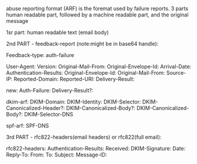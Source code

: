 
abuse reporting format (ARF) is the foremat used by failure reports.
3 parts human readable part, followed by a machine readable part, and the original message

1sr part:
human readable text (email body)

2nd PART - feedback-report  (note:might be in base64 handle):

Feedback-type: auth-failure

User-Agent:
Version:
Original-Mail-From:
Original-Envelope-Id:
Arrival-Date:
Authentication-Results:
Original-Envelope-Id: 
Original-Mail-From: 
Source-IP: 
Reported-Domain: 
Reported-URI:
Delivery-Result: 

new:
Auth-Failure:
Delivery-Result?:

dkim-arf:
DKIM-Domain:
DKIM-Identity:
DKIM-Selector: 
DKIM-Canonicalized-Header?:
DKIM-Canonicalized-Body?:
DKIM-Canonicalized-Body?:
DKIM-Selector-DNS

spf-arf:
SPF-DNS

3rd PART - rfc822-headers(email headers) or rfc822(full email):

rfc822-headers:
Authentication-Results:
Received:
DKIM-Signature:
Date:
Reply-To:
From:
To:
Subject:
Message-ID:

